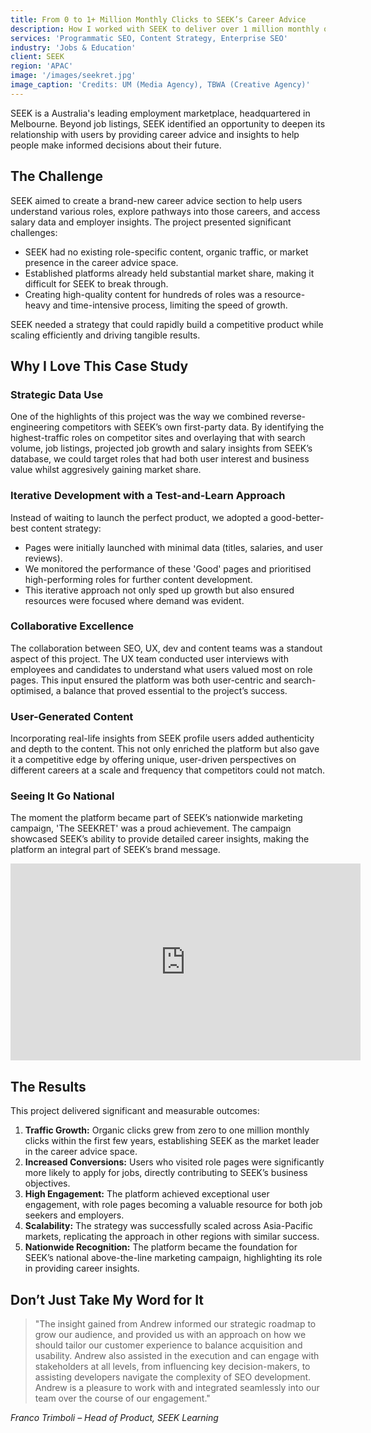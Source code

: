 ```yaml
---
title: From 0 to 1+ Million Monthly Clicks to SEEK’s Career Advice
description: How I worked with SEEK to deliver over 1 million monthly organic clicks to its career advice section using data-driven SEO, user-focused design, and truly helpful content.
services: 'Programmatic SEO, Content Strategy, Enterprise SEO'
industry: 'Jobs & Education'
client: SEEK
region: 'APAC'
image: '/images/seekret.jpg'
image_caption: 'Credits: UM (Media Agency), TBWA (Creative Agency)'
---
```


SEEK is a Australia's leading employment marketplace, headquartered in Melbourne. Beyond job listings, SEEK identified an opportunity to deepen its relationship with users by providing career advice and insights to help people make informed decisions about their future.

## The Challenge

SEEK aimed to create a brand-new career advice section to help users understand various roles, explore pathways into those careers, and access salary data and employer insights. The project presented significant challenges:


* SEEK had no existing role-specific content, organic traffic, or market presence in the career advice space.
* Established platforms already held substantial market share, making it difficult for SEEK to break through.
* Creating high-quality content for hundreds of roles was a resource-heavy and time-intensive process, limiting the speed of growth.

SEEK needed a strategy that could rapidly build a competitive product while scaling efficiently and driving tangible results.

## Why I Love This Case Study

### Strategic Data Use

One of the highlights of this project was the way we combined reverse-engineering competitors with SEEK’s own first-party data. By identifying the highest-traffic roles on competitor sites and overlaying that with search volume, job listings, projected job growth and salary insights from SEEK’s database, we could target roles that had both user interest and business value whilst aggresively gaining market share.

### Iterative Development with a Test-and-Learn Approach

Instead of waiting to launch the perfect product, we adopted a good-better-best content strategy:

* Pages were initially launched with minimal data (titles, salaries, and user reviews).
* We monitored the performance of these 'Good' pages and prioritised high-performing roles for further content development.
* This iterative approach not only sped up growth but also ensured resources were focused where demand was evident.

### Collaborative Excellence

The collaboration between SEO, UX, dev and content teams was a standout aspect of this project. The UX team conducted user interviews with employees and candidates to understand what users valued most on role pages. This input ensured the platform was both user-centric and search-optimised, a balance that proved essential to the project’s success.

### User-Generated Content

Incorporating real-life insights from SEEK profile users added authenticity and depth to the content. This not only enriched the platform but also gave it a competitive edge by offering unique, user-driven perspectives on different careers at a scale and frequency that competitors could not match.

### Seeing It Go National

The moment the platform became part of SEEK’s nationwide marketing campaign, 'The SEEKRET' was a proud achievement. The campaign showcased SEEK’s ability to provide detailed career insights, making the platform an integral part of SEEK’s brand message.

<iframe width="560" height="315" src="https://www.youtube.com/embed/P5xE9dH57vo?si=Qdxdq7dosYF08PVv" title="YouTube video player" frameborder="0" allow="accelerometer; autoplay; clipboard-write; encrypted-media; gyroscope; picture-in-picture; web-share" referrerpolicy="strict-origin-when-cross-origin" allowfullscreen></iframe>

## The Results

This project delivered significant and measurable outcomes:

1. <strong>Traffic Growth:</strong> Organic clicks grew from zero to one million monthly clicks within the first few years, establishing SEEK as the market leader in the career advice space.
2. <strong>Increased Conversions:</strong> Users who visited role pages were significantly more likely to apply for jobs, directly contributing to SEEK’s business objectives.
3. <strong>High Engagement:</strong> The platform achieved exceptional user engagement, with role pages becoming a valuable resource for both job seekers and employers.
4. <strong>Scalability:</strong> The strategy was successfully scaled across Asia-Pacific markets, replicating the approach in other regions with similar success.
5. <strong>Nationwide Recognition:</strong> The platform became the foundation for SEEK’s national above-the-line marketing campaign, highlighting its role in providing career insights.

## Don’t Just Take My Word for It

>"The insight gained from Andrew informed our strategic roadmap to grow our audience, and provided us with an approach on how we should tailor our customer experience to balance acquisition and usability. Andrew also assisted in the execution and can engage with stakeholders at all levels, from influencing key decision-makers, to assisting developers navigate the complexity of SEO development. Andrew is a pleasure to work with and integrated seamlessly into our team over the course of our engagement."

<cite>Franco Trimboli – Head of Product, SEEK Learning</cite>